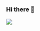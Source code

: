 ### Hi there 👋
<img src='https://img.shields.io/badge/Javascript-#F7DF1E?style=flat-square&logo=Vim&logoColor=white&link=https://github.com/allendy11/allendy11/edit/main/README.md'/>




<!--
**allendy11/allendy11** is a ✨ _special_ ✨ repository because its `README.md` (this file) appears on your GitHub profile.

Here are some ideas to get you started:

- 🔭 I’m currently working on ...
- 🌱 I’m currently learning ...
- 👯 I’m looking to collaborate on ...
- 🤔 I’m looking for help with ...
- 💬 Ask me about ...
- 📫 How to reach me: ...
- 😄 Pronouns: ...
- ⚡ Fun fact: ...
-->
